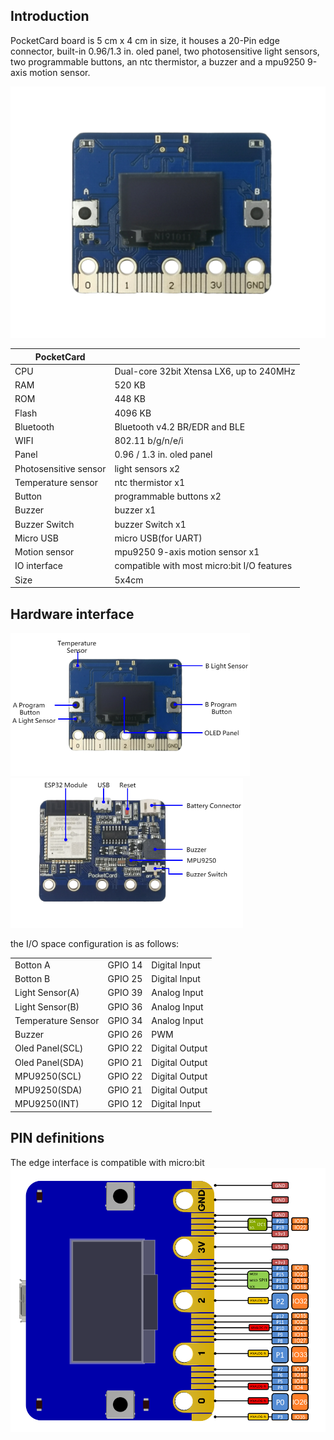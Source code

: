 ## Introduction

PocketCard board is 5 cm x 4 cm in size, it houses a 20-Pin edge connector, built-in 0.96/1.3 in. oled panel, two photosensitive light sensors, two programmable buttons, an ntc thermistor, a buzzer and a mpu9250 9-axis motion sensor.

![ESP32](images/ESP32.png)

| PocketCard            |                                              |
| --------------------- | -------------------------------------------- |
|CPU    				|  Dual-core 32bit Xtensa LX6, up to 240MHz    |
|RAM    				|  520 KB    |
|ROM   					|    448 KB  |
|Flash	   				| 4096 KB     |
|Bluetooth   			|  Bluetooth v4.2 BR/EDR and BLE    |
|WIFI  					|   802.11 b/g/n/e/i   |
|Panel   				|  0.96 / 1.3 in. oled panel    |
|Photosensitive sensor	| light sensors x2     |
|Temperature sensor   	|    ntc thermistor x1  |
|Button   				|   programmable buttons x2   |
|Buzzer   				|   buzzer x1   |
|Buzzer Switch   		|  buzzer Switch x1    |
|Micro USB   			|     micro USB(for UART) |
|Motion sensor   		|  mpu9250 9-axis motion sensor x1    |
|IO interface   		|   compatible with most micro:bit I/O features   |
|Size   				|   5x4cm   |



## Hardware interface

<img src="images/ESP32_T.png" alt="ESP32_B" style="zoom:55%;" /><img src="images/ESP32_B.png" alt="ESP32_B"  style="zoom:55%;" />

the I/O space configuration is as follows:

|                    |         |                              |
| -------------------| ------- | ---------------------------- |
| Botton A           | GPIO 14 | Digital Input  |
| Botton B           | GPIO 25 | Digital Input  |
| Light Sensor(A)    | GPIO 39 | Analog Input   |
| Light Sensor(B)    | GPIO 36 | Analog Input   |
| Temperature Sensor | GPIO 34 | Analog Input   |
| Buzzer             | GPIO 26 | PWM            |
| Oled Panel(SCL)    | GPIO 22 | Digital Output |
| Oled Panel(SDA)    | GPIO 21 | Digital Output |
| MPU9250(SCL)       | GPIO 22 | Digital Output |
| MPU9250(SDA)       | GPIO 21 | Digital Output |
| MPU9250(INT)       | GPIO 12 | Digital Input  |



## PIN definitions

The edge interface is compatible with micro:bit
<img src="images/ESP32_edge.png" alt="ESP32_edge" style="zoom:55%;" />



